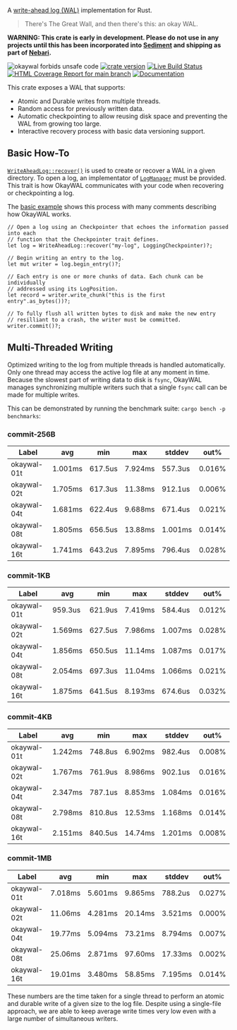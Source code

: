 A [write-ahead log (WAL)][wal] implementation for Rust.

> There's The Great Wall, and then there's this: an okay WAL.

**WARNING: This crate is early in development. Please do not use in any projects
until this has been incorporated into
[Sediment](https://github.com/khonsulabs/sediment) and shipping as part of
[Nebari](https://github.com/khonsulabs/nebari).**

![okaywal forbids unsafe code](https://img.shields.io/badge/unsafe-forbid-success)
[![crate version](https://img.shields.io/crates/v/okaywal.svg)](https://crates.io/crates/okaywal)
[![Live Build Status](https://img.shields.io/github/workflow/status/khonsulabs/okaywal/Tests/main)](https://github.com/khonsulabs/okaywal/actions?query=workflow:Tests)
[![HTML Coverage Report for `main` branch](https://khonsulabs.github.io/okaywal/coverage/badge.svg)](https://khonsulabs.github.io/okaywal/coverage/)
[![Documentation](https://img.shields.io/badge/docs-main-informational)](https://khonsulabs.github.io/okaywal/main/okaywal)

This crate exposes a WAL that supports:

- Atomic and Durable writes from multiple threads.
- Random access for previously written data.
- Automatic checkpointing to allow reusing disk space and
  preventing the WAL from growing too large.
- Interactive recovery process with basic data versioning support.

## Basic How-To

[`WriteAheadLog::recover()`](WriteAheadLog::recover) is used to create or recover a WAL
in a given directory. To open a log, an implementator of
[`LogManager`](LogManager) must be provided. This trait is how
OkayWAL communicates with your code when recovering or checkpointing a log.

The [basic example][basic-example] shows this process with many comments
describing how OkayWAL works.

```rust,ignore
// Open a log using an Checkpointer that echoes the information passed into each
// function that the Checkpointer trait defines.
let log = WriteAheadLog::recover("my-log", LoggingCheckpointer)?;

// Begin writing an entry to the log.
let mut writer = log.begin_entry()?;

// Each entry is one or more chunks of data. Each chunk can be individually
// addressed using its LogPosition.
let record = writer.write_chunk("this is the first entry".as_bytes())?;

// To fully flush all written bytes to disk and make the new entry
// resilliant to a crash, the writer must be committed.
writer.commit()?;
```

## Multi-Threaded Writing

Optimized writing to the log from multiple threads is handled automatically.
Only one thread may access the active log file at any moment in time. Because
the slowest part of writing data to disk is `fsync`, OkayWAL manages
synchronizing multiple writers such that a single `fsync` call can be made for
multiple writes.

This can be demonstrated by running the benchmark suite: `cargo bench -p
benchmarks`:

### commit-256B

| Label       | avg     | min     | max     | stddev  | out%   |
|-------------|---------|---------|---------|---------|--------|
| okaywal-01t | 1.001ms | 617.5us | 7.924ms | 557.3us | 0.016% |
| okaywal-02t | 1.705ms | 617.3us | 11.38ms | 912.1us | 0.006% |
| okaywal-04t | 1.681ms | 622.4us | 9.688ms | 671.4us | 0.021% |
| okaywal-08t | 1.805ms | 656.5us | 13.88ms | 1.001ms | 0.014% |
| okaywal-16t | 1.741ms | 643.2us | 7.895ms | 796.4us | 0.028% |

### commit-1KB

| Label       | avg     | min     | max     | stddev  | out%   |
|-------------|---------|---------|---------|---------|--------|
| okaywal-01t | 959.3us | 621.9us | 7.419ms | 584.4us | 0.012% |
| okaywal-02t | 1.569ms | 627.5us | 7.986ms | 1.007ms | 0.028% |
| okaywal-04t | 1.856ms | 650.5us | 11.14ms | 1.087ms | 0.017% |
| okaywal-08t | 2.054ms | 697.3us | 11.04ms | 1.066ms | 0.021% |
| okaywal-16t | 1.875ms | 641.5us | 8.193ms | 674.6us | 0.032% |

### commit-4KB

| Label       | avg     | min     | max     | stddev  | out%   |
|-------------|---------|---------|---------|---------|--------|
| okaywal-01t | 1.242ms | 748.8us | 6.902ms | 982.4us | 0.008% |
| okaywal-02t | 1.767ms | 761.9us | 8.986ms | 902.1us | 0.016% |
| okaywal-04t | 2.347ms | 787.1us | 8.853ms | 1.084ms | 0.016% |
| okaywal-08t | 2.798ms | 810.8us | 12.53ms | 1.168ms | 0.014% |
| okaywal-16t | 2.151ms | 840.5us | 14.74ms | 1.201ms | 0.008% |

### commit-1MB

| Label       | avg     | min     | max     | stddev  | out%   |
|-------------|---------|---------|---------|---------|--------|
| okaywal-01t | 7.018ms | 5.601ms | 9.865ms | 788.2us | 0.027% |
| okaywal-02t | 11.06ms | 4.281ms | 20.14ms | 3.521ms | 0.000% |
| okaywal-04t | 19.77ms | 5.094ms | 73.21ms | 8.794ms | 0.007% |
| okaywal-08t | 25.06ms | 2.871ms | 97.60ms | 17.33ms | 0.002% |
| okaywal-16t | 19.01ms | 3.480ms | 58.85ms | 7.195ms | 0.014% |

These numbers are the time taken for a single thread to perform an atomic and
durable write of a given size to the log file. Despite using a single-file
approach, we are able to keep average write times very low even with a large
number of simultaneous writers.

[basic-example]: https://github.com/khonsulabs/okaywal/blob/main/examples/basic.rs
[wal]: https://en.wikipedia.org/wiki/Write-ahead_logging
